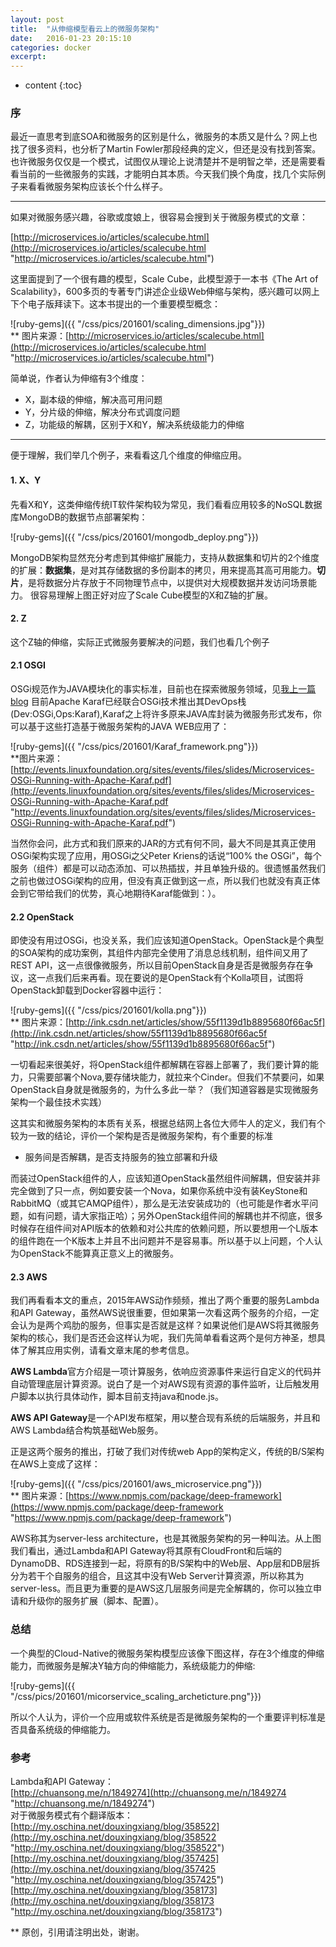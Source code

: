```yaml
---
layout: post
title:  "从伸缩模型看云上的微服务架构"
date:   2016-01-23 20:15:10
categories: docker
excerpt: 
---
```


* content
{:toc}


### 序

最近一直思考到底SOA和微服务的区别是什么，微服务的本质又是什么？网上也找了很多资料，也分析了Martin Fowler那段经典的定义，但还是没有找到答案。也许微服务仅仅是一个模式，试图仅从理论上说清楚并不是明智之举，还是需要看看当前的一些微服务的实践，才能明白其本质。今天我们换个角度，找几个实际例子来看看微服务架构应该长个什么样子。

---

如果对微服务感兴趣，谷歌或度娘上，很容易会搜到关于微服务模式的文章：

[http://microservices.io/articles/scalecube.html](http://microservices.io/articles/scalecube.html "http://microservices.io/articles/scalecube.html")


这里面提到了一个很有趣的模型，Scale Cube，此模型源于一本书《The Art of Scalability》，600多页的专著专门讲述企业级Web伸缩与架构，感兴趣可以网上下个电子版拜读下。这本书提出的一个重要模型概念：

![ruby-gems]({{ "/css/pics/201601/scaling_dimensions.jpg"}})   
** 图片来源：[http://microservices.io/articles/scalecube.html](http://microservices.io/articles/scalecube.html "http://microservices.io/articles/scalecube.html")

简单说，作者认为伸缩有3个维度：   
- X，副本级的伸缩，解决高可用问题   
- Y，分片级的伸缩，解决分布式调度问题   
- Z，功能级的解耦，区别于X和Y，解决系统级能力的伸缩   

---

便于理解，我们举几个例子，来看看这几个维度的伸缩应用。

#### 1. X、Y

先看X和Y，这类伸缩传统IT软件架构较为常见，我们看看应用较多的NoSQL数据库MongoDB的数据节点部署架构：

![ruby-gems]({{ "/css/pics/201601/mongodb_deploy.png"}})

MongoDB架构显然充分考虑到其伸缩扩展能力，支持从数据集和切片的2个维度的扩展：**数据集**，是对其存储数据的多份副本的拷贝，用来提高其高可用能力。**切片**，是将数据分片存放于不同物理节点中，以提供对大规模数据并发访问场景能力。
很容易理解上图正好对应了Scale Cube模型的X和Z轴的扩展。

#### 2. Z

这个Z轴的伸缩，实际正式微服务要解决的问题，我们也看几个例子

#### 2.1 OSGI

OSGi规范作为JAVA模块化的事实标准，目前也在探索微服务领域，见[我上一篇blog](http://mervinsun.github.io/2016/01/16/OSGI-enRoute/ "我上一篇blog")
目前Apache Karaf已经联合OSGi技术推出其DevOps栈(Dev:OSGi,Ops:Karaf),Karaf之上将许多原来JAVA库封装为微服务形式发布，你可以基于这些打造基于微服务架构的JAVA WEB应用了：

![ruby-gems]({{ "/css/pics/201601/Karaf_framework.png"}})   
**图片来源：[http://events.linuxfoundation.org/sites/events/files/slides/Microservices-OSGi-Running-with-Apache-Karaf.pdf](http://events.linuxfoundation.org/sites/events/files/slides/Microservices-OSGi-Running-with-Apache-Karaf.pdf "http://events.linuxfoundation.org/sites/events/files/slides/Microservices-OSGi-Running-with-Apache-Karaf.pdf")

当然你会问，此方式和我们原来的JAR的方式有何不同，最大不同是其真正使用OSGi架构实现了应用，用OSGi之父Peter Kriens的话说“100% the OSGi”，每个服务（组件）都是可以动态添加、可以热插拔，并且单独升级的。很遗憾虽然我们之前也做过OSGi架构的应用，但没有真正做到这一点，所以我们也就没有真正体会到它带给我们的优势，真心地期待Karaf能做到：）。

#### 2.2 OpenStack

即使没有用过OSGi，也没关系，我们应该知道OpenStack。OpenStack是个典型的SOA架构的成功案例，其组件内部完全使用了消息总线机制，组件间又用了REST API，这一点很像微服务，所以目前OpenStack自身是否是微服务存在争议，这一点我们后来再看。现在要说的是OpenStack有个Kolla项目，试图将OpenStack卸载到Docker容器中运行：

![ruby-gems]({{ "/css/pics/201601/kolla.png"}})   
** 图片来源：[http://ink.csdn.net/articles/show/55f1139d1b8895680f66ac5f](http://ink.csdn.net/articles/show/55f1139d1b8895680f66ac5f "http://ink.csdn.net/articles/show/55f1139d1b8895680f66ac5f")

一切看起来很美好，将OpenStack组件都解耦在容器上部署了，我们要计算的能力，只需要部署个Nova,要存储块能力，就拉来个Cinder。但我们不禁要问，如果OpenStack自身就是微服务的，为什么多此一举？（我们知道容器是实现微服务架构一个最佳技术实践）

这其实和微服务架构的本质有关系，根据总结网上各位大师牛人的定义，我们有个较为一致的结论，评价一个架构是否是微服务架构，有个重要的标准
- 服务间是否解耦，是否支持服务的独立部署和升级

而装过OpenStack组件的人，应该知道OpenStack虽然组件间解耦，但安装并非完全做到了只一点，例如要安装一个Nova，如果你系统中没有装KeyStone和RabbitMQ（或其它AMQP组件），那么是无法安装成功的（也可能是作者水平问题，如有问题，请大家指正哈）；另外OpenStack组件间的解耦也并不彻底，很多时候存在组件间对API版本的依赖和对公共库的依赖问题，所以要想用一个L版本的组件跑在一个K版本上并且不出问题并不是容易事。所以基于以上问题，个人认为OpenStack不能算真正意义上的微服务。

#### 2.3 AWS

我们再看看本文的重点，2015年AWS动作频频，推出了两个重要的服务Lambda和API Gateway，虽然AWS说很重要，但如果第一次看这两个服务的介绍，一定会认为是两个鸡肋的服务，但事实是否就是这样？如果说他们是AWS将其微服务架构的核心，我们是否还会这样认为呢，我们先简单看看这两个是何方神圣，想具体了解其应用实例，请看文章末尾的参考信息。

**AWS Lambda**官方介绍是一项计算服务，依响应资源事件来运行自定义的代码并自动管理底层计算资源。说白了是一个对AWS现有资源的事件监听，让后触发用户脚本以执行具体动作，脚本目前支持java和node.js。

**AWS API Gateway**是一个API发布框架，用以整合现有系统的后端服务，并且和AWS Lambda结合构筑基础Web服务。

正是这两个服务的推出，打破了我们对传统web App的架构定义，传统的B/S架构在AWS上变成了这样：

![ruby-gems]({{ "/css/pics/201601/aws_microservice.png"}})   
** 图片来源：[https://www.npmjs.com/package/deep-framework](https://www.npmjs.com/package/deep-framework "https://www.npmjs.com/package/deep-framework")

AWS称其为server-less architecture，也是其微服务架构的另一种叫法。从上图我们看出，通过Lambda和API Gateway将其原有CloudFront和后端的DynamoDB、RDS连接到一起，将原有的B/S架构中的Web层、App层和DB层拆分为若干个自服务的组合，且这其中没有Web Server计算资源，所以称其为server-less。而且更为重要的是AWS这几层服务间是完全解耦的，你可以独立申请和升级你的服务扩展（脚本、配置）。

### 总结

一个典型的Cloud-Native的微服务架构模型应该像下图这样，存在3个维度的伸缩能力，而微服务是解决Y轴方向的伸缩能力，系统级能力的伸缩:

![ruby-gems]({{ "/css/pics/201601/micorservice_scaling_archeticture.png"}})

所以个人认为，评价一个应用或软件系统是否是微服务架构的一个重要评判标准是否具备系统级的伸缩能力。



### 参考

Lambda和API Gateway：   
[http://chuansong.me/n/1849274](http://chuansong.me/n/1849274 "http://chuansong.me/n/1849274")   
对于微服务模式有个翻译版本：   
[http://my.oschina.net/douxingxiang/blog/358522](http://my.oschina.net/douxingxiang/blog/358522 "http://my.oschina.net/douxingxiang/blog/358522")   
[http://my.oschina.net/douxingxiang/blog/357425](http://my.oschina.net/douxingxiang/blog/357425 "http://my.oschina.net/douxingxiang/blog/357425")   
[http://my.oschina.net/douxingxiang/blog/358173](http://my.oschina.net/douxingxiang/blog/358173 "http://my.oschina.net/douxingxiang/blog/358173")


** 原创，引用请注明出处，谢谢。
